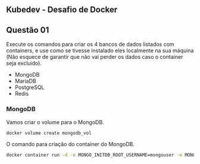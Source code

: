 ## Kubedev - Desafio de Docker

## Questão 01
Execute os comandos para criar os 4 bancos de dados listados com containers, e use
como se tivesse instalado eles localmente na sua máquina (Não esquece de garantir
que não vai perder os dados caso o container seja excluido).

- MongoDB
- MariaDB
- PostgreSQL
- Redis

### MongoDB

Vamos criar o volume para o MongoDB.

```bash
docker volume create mongodb_vol
```

O comando para criação do container do MongoDB.

```bash
docker container run -d -e MONGO_INITDB_ROOT_USERNAME=mongouser -e MONGO_INITDB_ROOT_PASSWORD=mongopwd -v mongodb_vol:/data/db -p 27017:27017 --name mongodb mongo:4.4.3
```
